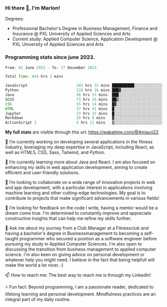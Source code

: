 
### Hi there 👋, I'm Marlon!

Degrees: 
- Professional Bachelor's Degree in Business Management, Finance and Insurance @ PXL University of Applied Sciences and Arts
- Current study: Applied Computer Science, Application Development @ PXL University of Applied Sciences and Arts

### Programming stats since june 2023.
<!--START_SECTION:waka-->

```java
From: 02 June 2023 - To: 27 December 2023

Total Time: 844 hrs 3 mins

JavaScript                      343 hrs 32 mins ██████████░░░░░░░░░░░░░░░   40.58 %
Python                          126 hrs 16 mins ███▓░░░░░░░░░░░░░░░░░░░░░   14.92 %
Java                            96 hrs 53 mins  ███░░░░░░░░░░░░░░░░░░░░░░   11.44 %
SCSS                            73 hrs 26 mins  ██▒░░░░░░░░░░░░░░░░░░░░░░   08.67 %
CSS                             55 hrs 14 mins  █▓░░░░░░░░░░░░░░░░░░░░░░░   06.52 %
HTML                            37 hrs 41 mins  █░░░░░░░░░░░░░░░░░░░░░░░░   04.45 %
Jupyter                         33 hrs 32 mins  █░░░░░░░░░░░░░░░░░░░░░░░░   03.96 %
Markdown                        20 hrs 8 mins   ▓░░░░░░░░░░░░░░░░░░░░░░░░   02.38 %
ActionScript 3                  6 hrs 21 mins   ▒░░░░░░░░░░░░░░░░░░░░░░░░   00.75 %
```

<!--END_SECTION:waka-->
**My full stats** are visible through this url: https://wakatime.com/@Amauri22



🔭 I’m currently working on developing several applications in the fitness industry, leveraging my deep expertise in JavaScript, including React, as well as HTML5, CSS, Sass, Tailwind, and Python.

🌱 I’m currently learning more about Java and React. I am also focused on enhancing my skills in web application development, aiming to create efficient and user-friendly solutions.

👯 I’m looking to collaborate on a wide range of innovative projects in web and app development, with a particular interest in applications involving machine learning and other cutting-edge technologies. My goal is to contribute to projects that make significant advancements in various fields!

🤔 I’m looking for feedback on the code I write, having a mentor would be a dream come true. I'm determined to constantly improve and appreciate constructive insights that can help me refine my skills further.

💬 Ask me about my journey from a Club Manager at a Fitnessclub and having a bachelor's degree in Businessmanagement to becoming a self-taught programmer who secured a position as a software engineer before pursuing my study in Applied Computer Sciences. I'm also open to discussing the transition from business management to applied computer science. I'm also keen on giving advice on personal development or whatever help you might need. I believe in the fact that being helpfull will make the world a lot nicer. :)

📫 How to reach me: The best way to reach me is through my LinkedIn!

⚡ Fun fact: Beyond programming, I am a passionate reader, dedicated to lifelong learning and personal development. Mindfulness practices are an integral part of my daily routine.


